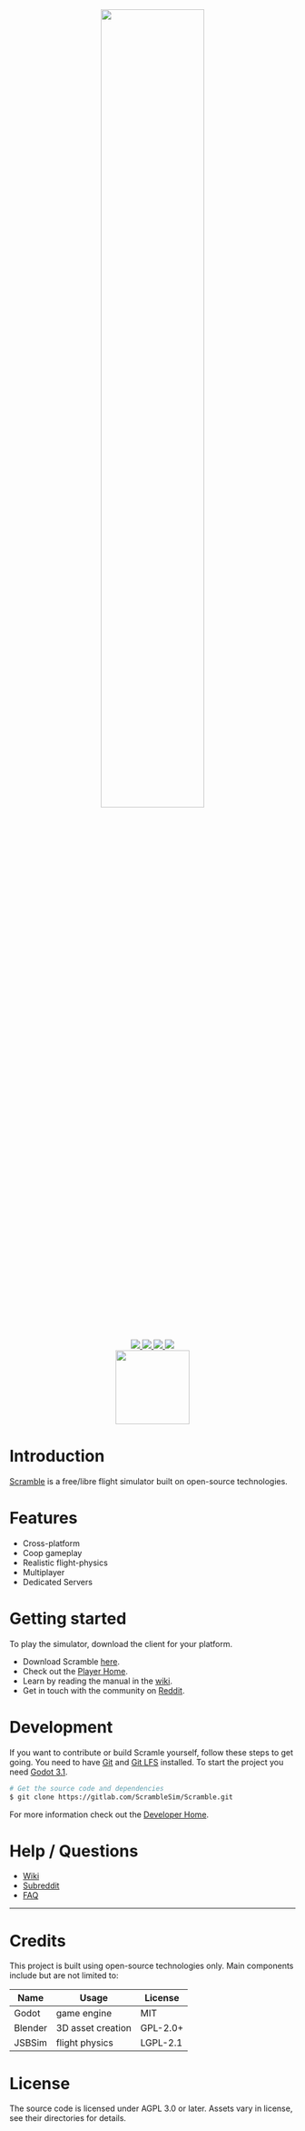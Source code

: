 <div align="center">
    <a href="https://scramble-sim.org">
        <img width=60% src="https://gitlab.com/ScrambleSim/Scramble/raw/master/.gitlab/media/logo.png">
    </a>
</div>
<div align="center">
    <a href="https://tldrlegal.com/license/gnu-affero-general-public-license-v3-(agpl-3.0)">
        <img src="https://img.shields.io/badge/license-AGPL%20v3-blue.svg"></src>
    </a>
    <a href="https://gitlab.com/ScrambleSim/Scramble/wikis/Downloads/Client">
        <img src="https://img.shields.io/badge/download-v0.0.1-informational.svg"></src>
    <a href="https://gitlab.com/ScrambleSim/Scramble/commits/master">
        <img src="https://gitlab.com/ScrambleSim/Scramble/badges/master/pipeline.svg"></img>
    </a>
    <a href="https://gitlab.com/ScrambleSim/Scramble/commits/master">
        <img src="https://gitlab.com/ScrambleSim/Scramble/badges/master/coverage.svg"></img>
    </a>
</div>
<div align="center">
    <a href="https://gitlab.com/ScrambleSim/Scramble/wikis/Downloads/Client">
        <img width=130vh src="https://img.shields.io/badge/_Download_-orange.svg"></img>
    </a>
</div>

# Introduction
[Scramble][scramble-website] is a free/libre flight simulator built on open-source technologies.

# Features
* Cross-platform
* Coop gameplay
* Realistic flight-physics
* Multiplayer
* Dedicated Servers

# Getting started
To play the simulator, download the client for your platform.
* Download Scramble [here][scramble-download].
* Check out the [Player Home][wiki-player-home].
* Learn by reading the manual in the [wiki][wiki-home].
* Get in touch with the community on [Reddit][scramble-subreddit].

# Development
If you want to contribute or build Scramle yourself, follow these steps to get going.
You need to have [Git][git-website] and [Git LFS][git-lfs] installed.
To start the project you need [Godot 3.1][godot-download].
```bash
# Get the source code and dependencies
$ git clone https://gitlab.com/ScrambleSim/Scramble.git
```
For more information check out the [Developer Home][wiki-developer-home].

# Help / Questions
* [Wiki][wiki-home]
* [Subreddit][scramble-subreddit]
* [FAQ][wiki-faq]

---

# Credits
This project is built using open-source technologies only.
Main components include but are not limited to:

| **Name**  | **Usage**         | **License** |
|-----------|-------------------|-------------|
| Godot     | game engine       | MIT         |
| Blender   | 3D asset creation | GPL-2.0+    |
| JSBSim    | flight physics    | LGPL-2.1    |

# License
The source code is licensed under AGPL 3.0 or later.
Assets vary in license, see their directories for details.

[git-website]: https://git-scm.com/
[git-lfs]: https://help.github.com/en/articles/installing-git-large-file-storage
[scramble-website]: https://scramble-sim.org
[scramble-download]: https://gitlab.com/ScrambleSim/Scramble/wikis/Downloads/Client
[wiki-developer-Home]: https://gitlab.com/ScrambleSim/Scramble/wikis/Homes/Developer-Home
[wiki-player-Home]: https://gitlab.com/ScrambleSim/Scramble/wikis/Homes/Player-Home
[scramble-subreddit]: https://reddit.com/r/scramble/
[wiki-home]: https://gitlab.com/ScrambleSim/Scramble/wikis/Home
[wiki-faq]: https://gitlab.com/ScrambleSim/Scramble/wikis/General/FAQ
[godot-download]: https://godotengine.org/download/

